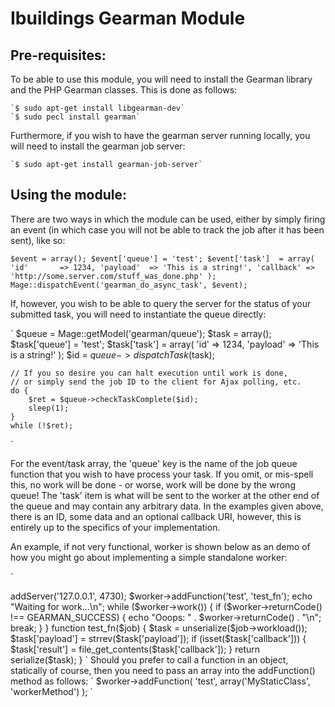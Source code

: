 Ibuildings Gearman Module
=========================

Pre-requisites:
---------------
To be able to use this module, you will need to install the Gearman library and the PHP Gearman classes.  This is done as follows:

    `$ sudo apt-get install libgearman-dev`
    `$ sudo pecl install gearman`

Furthermore, if you wish to have the gearman server running locally, you will need to install the gearman job server:

    `$ sudo apt-get install gearman-job-server`

Using the module:
-----------------
There are two ways in which the module can be used, either by simply firing an event (in which case you will not be able to track the job after it has been sent), like so:

`
    $event = array();
    $event['queue'] = 'test';
    $event['task']  = array(
        'id'       => 1234,
        'payload'  => 'This is a string!',
        'callback' => 'http://some.server.com/stuff_was_done.php'
    );
    Mage::dispatchEvent('gearman_do_async_task', $event);
`

If, however, you wish to be able to query the server for the status of your submitted task, you will need to instantiate the queue directly:

`
    $queue = Mage::getModel('gearman/queue');
    $task = array();
    $task['queue']    = 'test';
    $task['task']     = array(
        'id'         => 1234,
        'payload'    => 'This is a string!'
    );
    $id = $queue->dispatchTask($task);
    
    // If you so desire you can halt execution until work is done,
    // or simply send the job ID to the client for Ajax polling, etc.
    do {
        $ret = $queue->checkTaskComplete($id);
        sleep(1);
    }
    while (!$ret);
`

For the event/task array, the 'queue' key is the name of the job queue function that you wish to have process your task.  If you omit, or mis-spell this, no work will be done - or worse, work will be done by the wrong queue!  The 'task' item is what will be sent to the worker at the other end of the queue and may contain any arbitrary data.  In the  examples given above, there is an ID, some data and an optional callback URI, however, this is entirely up to the specifics of your implementation.

An example, if not very functional, worker is shown below as an demo of how you might go about implementing a simple standalone worker:

`
<?php

$worker = new GearmanWorker();
$worker->addServer('127.0.0.1', 4730);
$worker->addFunction('test', 'test_fn');

echo "Waiting for work...\n";
while ($worker->work()) {
    if ($worker->returnCode() !== GEARMAN_SUCCESS) {
        echo "Ooops: " . $worker->returnCode() . "\n";
        break;
    }
}

function test_fn($job)
{
    $task = unserialize($job->workload());
    $task['payload'] = strrev($task['payload']);
    if (isset($task['callback'])) {
        $task['result'] = file_get_contents($task['callback']);
    }
    return serialize($task);
}
`

Should you prefer to call a function in an object, statically of course, then you need to pass an array into the addFunction() method as follows:

`
$worker->addFunction(
    'test',
    array('MyStaticClass', 'workerMethod')
);
`